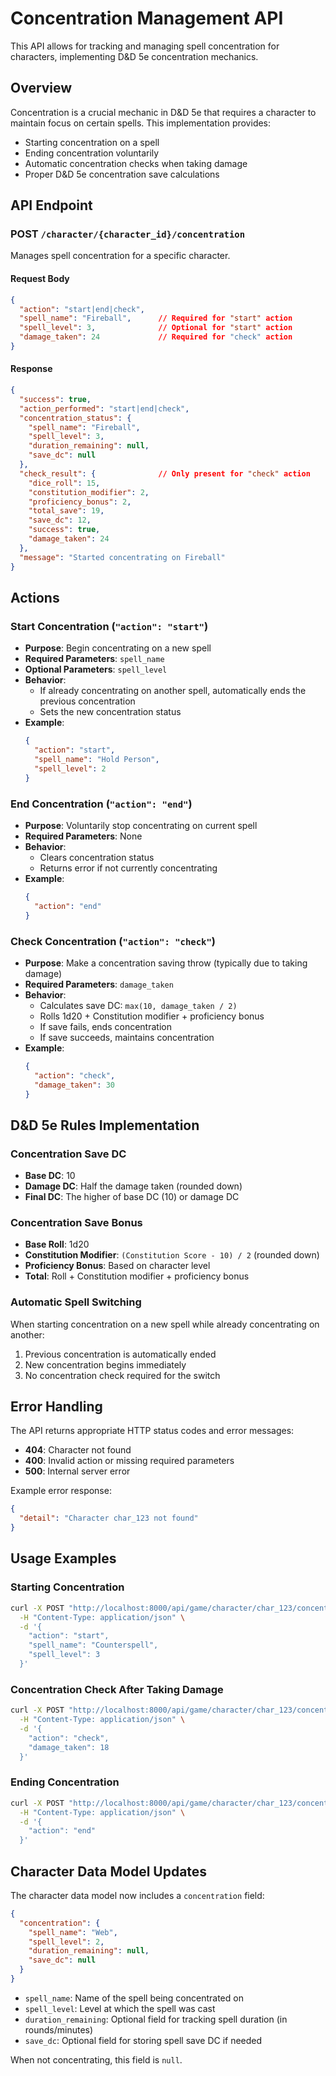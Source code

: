 # Concentration Management API

This API allows for tracking and managing spell concentration for characters, implementing D&D 5e concentration mechanics.

## Overview

Concentration is a crucial mechanic in D&D 5e that requires a character to maintain focus on certain spells. This implementation provides:

- Starting concentration on a spell
- Ending concentration voluntarily
- Automatic concentration checks when taking damage
- Proper D&D 5e concentration save calculations

## API Endpoint

### POST `/character/{character_id}/concentration`

Manages spell concentration for a specific character.

#### Request Body

```json
{
  "action": "start|end|check",
  "spell_name": "Fireball",      // Required for "start" action
  "spell_level": 3,              // Optional for "start" action
  "damage_taken": 24             // Required for "check" action
}
```

#### Response

```json
{
  "success": true,
  "action_performed": "start|end|check",
  "concentration_status": {
    "spell_name": "Fireball",
    "spell_level": 3,
    "duration_remaining": null,
    "save_dc": null
  },
  "check_result": {              // Only present for "check" action
    "dice_roll": 15,
    "constitution_modifier": 2,
    "proficiency_bonus": 2,
    "total_save": 19,
    "save_dc": 12,
    "success": true,
    "damage_taken": 24
  },
  "message": "Started concentrating on Fireball"
}
```

## Actions

### Start Concentration (`"action": "start"`)

- **Purpose**: Begin concentrating on a new spell
- **Required Parameters**: `spell_name`
- **Optional Parameters**: `spell_level`
- **Behavior**: 
  - If already concentrating on another spell, automatically ends the previous concentration
  - Sets the new concentration status
- **Example**:
  ```json
  {
    "action": "start",
    "spell_name": "Hold Person",
    "spell_level": 2
  }
  ```

### End Concentration (`"action": "end"`)

- **Purpose**: Voluntarily stop concentrating on current spell
- **Required Parameters**: None
- **Behavior**: 
  - Clears concentration status
  - Returns error if not currently concentrating
- **Example**:
  ```json
  {
    "action": "end"
  }
  ```

### Check Concentration (`"action": "check"`)

- **Purpose**: Make a concentration saving throw (typically due to taking damage)
- **Required Parameters**: `damage_taken`
- **Behavior**: 
  - Calculates save DC: `max(10, damage_taken / 2)`
  - Rolls 1d20 + Constitution modifier + proficiency bonus
  - If save fails, ends concentration
  - If save succeeds, maintains concentration
- **Example**:
  ```json
  {
    "action": "check",
    "damage_taken": 30
  }
  ```

## D&D 5e Rules Implementation

### Concentration Save DC
- **Base DC**: 10
- **Damage DC**: Half the damage taken (rounded down)
- **Final DC**: The higher of base DC (10) or damage DC

### Concentration Save Bonus
- **Base Roll**: 1d20
- **Constitution Modifier**: `(Constitution Score - 10) / 2` (rounded down)
- **Proficiency Bonus**: Based on character level
- **Total**: Roll + Constitution modifier + proficiency bonus

### Automatic Spell Switching
When starting concentration on a new spell while already concentrating on another:
1. Previous concentration is automatically ended
2. New concentration begins immediately
3. No concentration check required for the switch

## Error Handling

The API returns appropriate HTTP status codes and error messages:

- **404**: Character not found
- **400**: Invalid action or missing required parameters
- **500**: Internal server error

Example error response:
```json
{
  "detail": "Character char_123 not found"
}
```

## Usage Examples

### Starting Concentration
```bash
curl -X POST "http://localhost:8000/api/game/character/char_123/concentration" \
  -H "Content-Type: application/json" \
  -d '{
    "action": "start",
    "spell_name": "Counterspell",
    "spell_level": 3
  }'
```

### Concentration Check After Taking Damage
```bash
curl -X POST "http://localhost:8000/api/game/character/char_123/concentration" \
  -H "Content-Type: application/json" \
  -d '{
    "action": "check",
    "damage_taken": 18
  }'
```

### Ending Concentration
```bash
curl -X POST "http://localhost:8000/api/game/character/char_123/concentration" \
  -H "Content-Type: application/json" \
  -d '{
    "action": "end"
  }'
```

## Character Data Model Updates

The character data model now includes a `concentration` field:

```json
{
  "concentration": {
    "spell_name": "Web",
    "spell_level": 2,
    "duration_remaining": null,
    "save_dc": null
  }
}
```

- `spell_name`: Name of the spell being concentrated on
- `spell_level`: Level at which the spell was cast
- `duration_remaining`: Optional field for tracking spell duration (in rounds/minutes)
- `save_dc`: Optional field for storing spell save DC if needed

When not concentrating, this field is `null`.